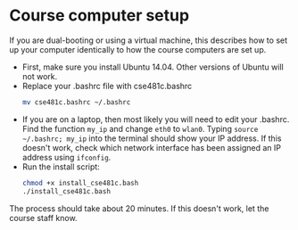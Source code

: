 # Course computer setup

If you are dual-booting or using a virtual machine, this describes how to set up your computer identically to how the course computers are set up.

- First, make sure you install Ubuntu 14.04.
  Other versions of Ubuntu will not work.
- Replace your .bashrc file with cse481c.bashrc
  ```bash
  mv cse481c.bashrc ~/.bashrc
  ```
- If you are on a laptop, then most likely you will need to edit your .bashrc.
  Find the function `my_ip` and change `eth0` to `wlan0`.
  Typing `source ~/.bashrc; my_ip` into the terminal should show your IP address.
  If this doesn't work, check which network interface has been assigned an IP address using `ifconfig`.
- Run the install script:
  ```bash
  chmod +x install_cse481c.bash
  ./install_cse481c.bash
  ```

The process should take about 20 minutes.
If this doesn't work, let the course staff know.
